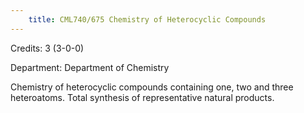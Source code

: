```yaml
---
    title: CML740/675 Chemistry of Heterocyclic Compounds
---
```

Credits: 3 (3-0-0)

Department: Department of Chemistry

Chemistry of heterocyclic compounds containing one, two and three heteroatoms. Total synthesis of representative natural products.